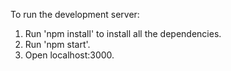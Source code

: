 To run the development server:

1. Run 'npm install' to install all the dependencies.
2. Run 'npm start'.
3. Open localhost:3000.
